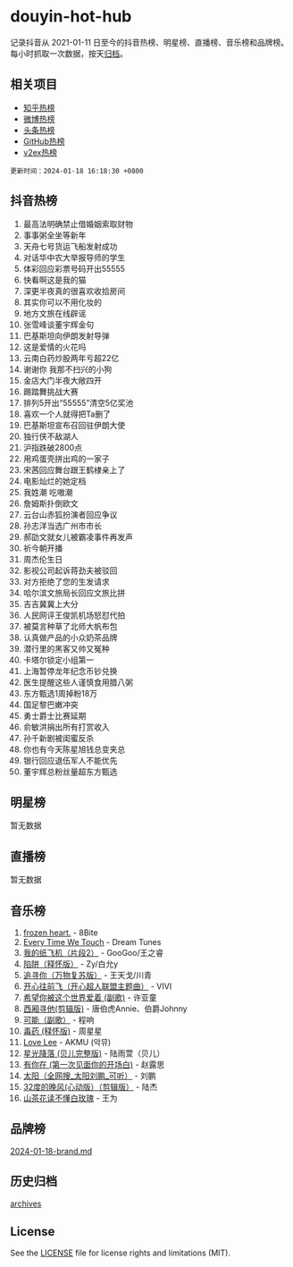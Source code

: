 # douyin-hot-hub

记录抖音从 2021-01-11 日至今的抖音热榜、明星榜、直播榜、音乐榜和品牌榜。每小时抓取一次数据，按天[归档](archives)。

## 相关项目

- [知乎热榜](https://github.com/lonnyzhang423/zhihu-hot-hub)
- [微博热榜](https://github.com/lonnyzhang423/weibo-hot-hub)
- [头条热榜](https://github.com/lonnyzhang423/toutiao-hot-hub)
- [GitHub热榜](https://github.com/lonnyzhang423/github-hot-hub)
- [v2ex热榜](https://github.com/lonnyzhang423/v2ex-hot-hub)


`更新时间：2024-01-18 16:18:30 +0800`

## 抖音热榜

1. 最高法明确禁止借婚姻索取财物
1. 事事粥全坐等新年
1. 天舟七号货运飞船发射成功
1. 对话华中农大举报导师的学生
1. 体彩回应彩票号码开出55555
1. 快看啊这是我的猫
1. 深更半夜真的很喜欢收拾房间
1. 其实你可以不用化妆的
1. 地方文旅在线辟谣
1. 张雪峰谈董宇辉金句
1. 巴基斯坦向伊朗发射导弹
1. 这是爱情的火花吗
1. 云南白药炒股两年亏超22亿
1. 谢谢你 我那不扫兴的小狗
1. 金店大门半夜大敞四开
1. 踢踏舞挑战大赛
1. 排列5开出“55555”清空5亿奖池
1. 喜欢一个人就得把Ta删了
1. 巴基斯坦宣布召回驻伊朗大使
1. 独行侠不敌湖人
1. 沪指跌破2800点
1. 用鸡蛋壳拼出鸡的一家子
1. 宋茜回应舞台跟王鹤棣亲上了
1. 电影灿烂的她定档
1. 我姓潮 吃嗷潮
1. 詹姆斯扑倒欧文
1. 云台山赤狐扮演者回应争议
1. 孙志洋当选广州市市长
1. 郝劭文就女儿被霸凌事件再发声
1. 祈今朝开播
1. 周杰伦生日
1. 影视公司起诉蒋劲夫被驳回
1. 对方拒绝了您的生发请求
1. 哈尔滨文旅局长回应文旅比拼
1. 吉吉冀冀上大分
1. 人民网评王俊凯机场怒怼代拍
1. 被莫言种草了北师大帆布包
1. 认真做产品的小众奶茶品牌
1. 潜行里的黑客又帅又冤种
1. 卡塔尔锁定小组第一
1. 上海暂停龙年纪念币钞兑换
1. 医生提醒这些人谨慎食用腊八粥
1. 东方甄选1周掉粉18万
1. 国足黎巴嫩冲突
1. 勇士爵士比赛延期
1. 俞敏洪捐出所有打赏收入
1. 孙千新剧被闺蜜反杀
1. 你也有今天陈星旭钱总变夹总
1. 银行回应退伍军人不能优先
1. 董宇辉总粉丝量超东方甄选

## 明星榜

暂无数据

## 直播榜

暂无数据

## 音乐榜

1. [frozen heart.](https://sf3-cdn-tos.douyinstatic.com/obj/tos-cn-ve-2774/oIIWJfyjIACZA9zQMtnJ6hQQhFC4vhCupoRBsO) - 8Bite
1. [Every Time We Touch](https://sf86-cdn-tos.douyinstatic.com/obj/tos-cn-ve-2774/ogN6lUKQeBBfEVhIOMikG1CcJjugxk1tztZyhP) - Dream Tunes
1. [我的纸飞机（片段2）](https://sf86-cdn-tos.douyinstatic.com/obj/tos-cn-ve-2774/oM2ZrKcg2CD5AeRB2gkeXOFB1IxAGJdZPazYHf) - GooGoo/王之睿
1. [陷阱（释怀版）](https://sf86-cdn-tos.douyinstatic.com/obj/tos-cn-ve-2774/oE8C21LeZrzKLDFfQYgMzx4GAIHageG5IzayY7) - Zy/白允y
1. [追寻你（万物复苏版）](https://sf86-cdn-tos.douyinstatic.com/obj/tos-cn-ve-2774/oYeAZJsbjIDit9APmBg8u6uDUQnHmoCf3gbo74) - 王天戈/川青
1. [开心往前飞（开心超人联盟主题曲）](https://sf86-cdn-tos.douyinstatic.com/obj/tos-cn-ve-2774/9d8fb7c82cf1421fb93a9fe925275e0a) - VIVI
1. [希望你被这个世界爱着 (副歌)](https://sf3-cdn-tos.douyinstatic.com/obj/tos-cn-ve-2774/oUHCmWQfZlE3QQBKBeD8rCFLpJzPgCpImhsxMt) - 许亚童
1. [西厢寻他(剪辑版)](https://sf86-cdn-tos.douyinstatic.com/obj/tos-cn-ve-2774/oUsAVfAQKlRNxEv5qxvIB8o5qmIWUcXbzJKJhw) - 唐伯虎Annie、伯爵Johnny
1. [可能（副歌）](https://sf86-cdn-tos.douyinstatic.com/obj/tos-cn-ve-2774/cde1731888894259b333569393c2fb51) - 程响
1. [毒药 (释怀版)](https://sf86-cdn-tos.douyinstatic.com/obj/tos-cn-ve-2774/oYILMEAzspdZBIzy4frJNB8ZHPHWAhiwowd4Ad) - 周星星
1. [Love Lee](https://sf86-cdn-tos.douyinstatic.com/obj/tos-cn-ve-2774/o05GbkJGbCBTdDnMtB0fwOYgkeZp23vrWQDQBS) - AKMU (악뮤)
1. [星光降落 (贝儿完整版)](https://sf6-cdn-tos.douyinstatic.com/obj/tos-cn-ve-2774/okwB9hAwyAtsFFkFBzAX1hOOfQuIoMNs0W2Mwr) - 陆雨萱（贝儿）
1. [有你在 (第一次见面你的开场白)](https://sf86-cdn-tos.douyinstatic.com/obj/tos-cn-ve-2774/oAthrQ3ClJBfI57uBoFEgNDYtNCZ0TSYQQfxQ0) - 赵露思
1. [太阳（全网搜_太阳刘鹏_可听）](https://sf86-cdn-tos.douyinstatic.com/obj/tos-cn-ve-2774/ogWbyIQnlBFImVbeDocRdCIYtBHlbJXgfZMvgz) - 刘鹏
1. [32度的晚风(心动版）（剪辑版）](https://sf86-cdn-tos.douyinstatic.com/obj/tos-cn-ve-2774/owNyabsyWdzUulxhoJfK8IBXgp0UMQAHpvGh2B) - 陆杰
1. [山茶花读不懂白玫瑰](https://sf86-cdn-tos.douyinstatic.com/obj/tos-cn-ve-2774/osfn8B7DktrRHEPJgPCfDbw7QDQEkwC16BxZg9) - 王为

## 品牌榜

[2024-01-18-brand.md](archives/2024-01-18-brand.md)

## 历史归档

[archives](archives)

## License

See the [LICENSE](LICENSE) file for license rights and limitations (MIT).
